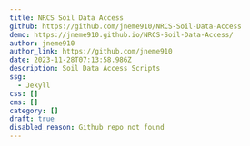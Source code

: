 ```yaml
---
title: NRCS Soil Data Access
github: https://github.com/jneme910/NRCS-Soil-Data-Access
demo: https://jneme910.github.io/NRCS-Soil-Data-Access/
author: jneme910
author_link: https://github.com/jneme910
date: 2023-11-28T07:13:58.986Z
description: Soil Data Access Scripts
ssg:
  - Jekyll
css: []
cms: []
category: []
draft: true
disabled_reason: Github repo not found
---
```

